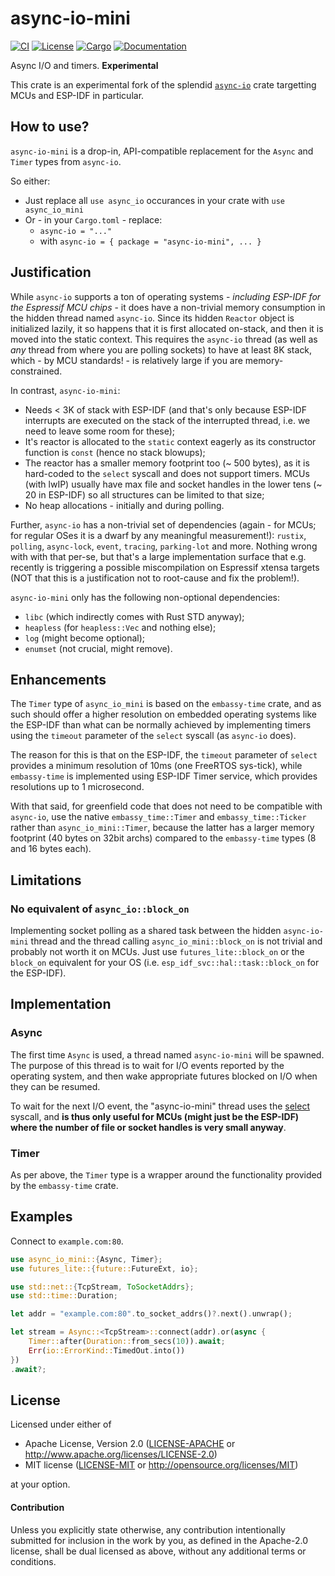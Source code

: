 # async-io-mini

[![CI](https://github.com/ivmarkov/async-io-mini/actions/workflows/ci.yml/badge.svg)](https://github.com/ivmarkov/async-io-mini/actions/workflows/ci.yml)
[![License](https://img.shields.io/badge/license-Apache--2.0_OR_MIT-blue.svg)](https://github.com/ivmarkov/async-io-mini)
[![Cargo](https://img.shields.io/crates/v/async-io-mini.svg)](https://crates.io/crates/async-io-mini)
[![Documentation](https://docs.rs/async-io/badge.svg)](https://docs.rs/async-io-mini)

Async I/O and timers. **Experimental**

This crate is an experimental fork of the splendid [`async-io`](https://github.com/smol-rs/async-io) crate targetting MCUs and ESP-IDF in particular.

## How to use?

`async-io-mini` is a drop-in, API-compatible replacement for the `Async` and `Timer` types from `async-io`.

So either:
* Just replace all `use async_io` occurances in your crate with `use async_io_mini`
* Or - in your `Cargo.toml` - replace:
  * `async-io = "..."`
  * with `async-io = { package = "async-io-mini", ... }`

## Justification

While `async-io` supports a ton of operating systems - _including ESP-IDF for the Espressif MCU chips_ - it does have a non-trivial memory consumption in the hidden thread named `async-io`.  Since its hidden `Reactor` object is initialized lazily, it so happens that it is first allocated on-stack, and then it is moved into the static context. This requires the `async-io` thread (as well as _any_ thread from where you are polling sockets) to have at least 8K stack, which - by MCU standards! - is relatively large if you are memory-constrained.

In contrast, `async-io-mini`:
- Needs < 3K of stack with ESP-IDF (and that's only because ESP-IDF interrupts are executed on the stack of the interrupted thread, i.e. we need to leave some room for these);
- It's reactor is allocated to the `static` context eagerly as its constructor function is `const` (hence no stack blowups);
- The reactor has a smaller memory footprint too (~ 500 bytes), as it is hard-coded to the `select` syscall and does not support timers. MCUs (with lwIP) usually have max file and socket handles in the lower tens (~ 20 in ESP-IDF) so all structures can be limited to that size;
- No heap allocations - initially and during polling.

Further, `async-io` has a non-trivial set of dependencies (again - for MCUs; for regular OSes it is a dwarf by any meaningful measurement!): `rustix`, `polling`, `async-lock`, `event`, `tracing`, `parking-lot` and more. Nothing wrong with with that per-se, but that's a large implementation surface that e.g. recently is triggering a possible miscompilation on Espressif xtensa targets (NOT that this is a justification not to root-cause and fix the problem!).

`async-io-mini` only has the following non-optional dependencies:
- `libc` (which indirectly comes with Rust STD anyway);
- `heapless` (for `heapless::Vec` and nothing else);
- `log` (might become optional);
- `enumset` (not crucial, might remove).

## Enhancements

The `Timer` type of `async_io_mini` is based on the `embassy-time` crate, and as such should offer a higher resolution on embedded operating systems like the ESP-IDF than what can be normally achieved by implementing timers using the `timeout` parameter of the `select` syscall (as `async-io` does). 

The reason for this is that on the ESP-IDF, the `timeout` parameter of `select` provides a minimum resolution of 10ms (one FreeRTOS sys-tick), while
`embassy-time` is implemented using ESP-IDF Timer service, which provides resolutions up to 1 microsecond.

With that said, for greenfield code that does not need to be compatible with `async-io`, use the native `embassy_time::Timer` and `embassy_time::Ticker` rather than `async_io_mini::Timer`, because the latter has a larger memory footprint (40 bytes on 32bit archs) compared to the `embassy-time` types (8 and 16 bytes each).

## Limitations

### No equivalent of `async_io::block_on`

Implementing socket polling as a shared task between the hidden `async-io-mini` thread and the thread calling `async_io_mini::block_on` is not trivial and probably not worth it on MCUs. Just use `futures_lite::block_on` or the `block_on` equivalent for your OS (i.e. `esp_idf_svc::hal::task::block_on` for the ESP-IDF).

## Implementation

### Async

The first time `Async` is used, a thread named `async-io-mini` will be spawned.
The purpose of this thread is to wait for I/O events reported by the operating system, and then
wake appropriate futures blocked on I/O when they can be resumed.

To wait for the next I/O event, the "async-io-mini" thread uses the [select](https://en.wikipedia.org/wiki/Select_(Unix)) syscall, and **is thus only useful for MCUs (might just be the ESP-IDF) where the number of file or socket handles is very small anyway**.

### Timer

As per above, the `Timer` type is a wrapper around the functionality provided by the `embassy-time` crate.

## Examples

Connect to `example.com:80`.

```rust
use async_io_mini::{Async, Timer};
use futures_lite::{future::FutureExt, io};

use std::net::{TcpStream, ToSocketAddrs};
use std::time::Duration;

let addr = "example.com:80".to_socket_addrs()?.next().unwrap();

let stream = Async::<TcpStream>::connect(addr).or(async {
    Timer::after(Duration::from_secs(10)).await;
    Err(io::ErrorKind::TimedOut.into())
})
.await?;
```

## License

Licensed under either of

 * Apache License, Version 2.0 ([LICENSE-APACHE](LICENSE-APACHE) or http://www.apache.org/licenses/LICENSE-2.0)
 * MIT license ([LICENSE-MIT](LICENSE-MIT) or http://opensource.org/licenses/MIT)

at your option.

#### Contribution

Unless you explicitly state otherwise, any contribution intentionally submitted
for inclusion in the work by you, as defined in the Apache-2.0 license, shall be
dual licensed as above, without any additional terms or conditions.
